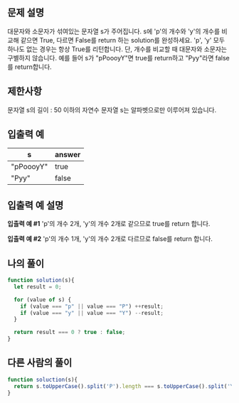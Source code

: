 ## 문제 설명
대문자와 소문자가 섞여있는 문자열 s가 주어집니다. 
s에 'p'의 개수와 'y'의 개수를 비교해 같으면 True, 다르면 False를 return 하는 solution를 완성하세요. 
'p', 'y' 모두 하나도 없는 경우는 항상 True를 리턴합니다. 
단, 개수를 비교할 때 대문자와 소문자는 구별하지 않습니다.
예를 들어 s가 "pPoooyY"면 true를 return하고 "Pyy"라면 false를 return합니다.

## 제한사항
문자열 s의 길이 : 50 이하의 자연수
문자열 s는 알파벳으로만 이루어져 있습니다.

## 입출력 예
|s|answer|
|-|-|
|"pPoooyY"|true|
|"Pyy"|false|

## 입출력 예 설명
**입출력 예 #1**
'p'의 개수 2개, 'y'의 개수 2개로 같으므로 true를 return 합니다.

**입출력 예 #2**
'p'의 개수 1개, 'y'의 개수 2개로 다르므로 false를 return 합니다.

## 나의 풀이
```javascript
function solution(s){
  let result = 0;

  for (value of s) {
    if (value === "p" || value === "P") ++result;
    if (value === "y" || value === "Y") --result;
  }

  return result === 0 ? true : false;
}
```

## 다른 사람의 풀이
```javascript
function soluction(s){
  return s.toUpperCase().split('P').length === s.toUpperCase().split('Y).length;
}
```
